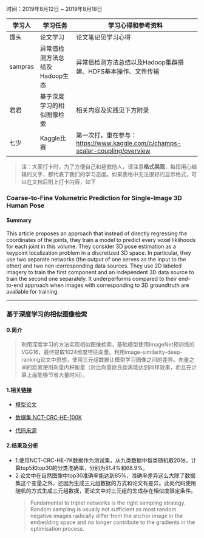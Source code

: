 时间：2019年8月12日 ~ 2019年8月18日

学习人|学习任务|学习心得和参考资料
------ | ------ | ------ 
馒头 | 论文学习 | 论文笔记见学习心得
sampras | 异常值检测方法总结及Hadoop生态 | 异常值检测方法总结以及Hadoop集群搭建、HDFS基本操作、文件传输
君君 | 基于深度学习的相似图像检索 | 相关内容及实践见下方附录
七少 | Kaggle比赛 | 第一次打，重在参与：https://www.kaggle.com/c/champs-scalar-coupling/overview

> 注：大家打卡时，为了方便自己和拯救他人，请注意**格式美观**，每段用心编辑的文字，都代表了我们的学习态度。如果表格中无法很好的显示格式，可以在文档后附上打卡内容，如下

### Coarse-to-Fine Volumetric Prediction for Single-Image 3D Human Pose
#### Summary
This article proposes an approach that instead of directly regressing the coordinates of the joints, they train a model to predict every voxel liklihoods for each joint in this volume. They consider 3D pose estimation as a keypoint localization problem in a discretized 3D space. In particular, they use two separate networks (the output of one serves as the input to the other) and two non-corresponding data sources. They use 2D labeled imagery to train the first component and an independent 3D data source to train the second one separately. It underperforms compared to their end-to-end approach when images with corresponding to 3D groundtruth are available for training.

----

### 基于深度学习的相似图像检索
#### 0.简介

> 利用深度学习的方法实现相似图像检索，基础模型使用ImageNet预训练的VGG16，最终提取1024维度特征向量。利用image-similarity-deep-ranking论文中思想，使用三元组数据让模型学习图像之间的差异。向量之间的距离使用向量内积衡量（对比向量欧氏距离能达到同样效果，而且在计算上面能够节省大量时间）。

#### 1.相关链接

* [模型论文](https://github.com/Zhenye-Na/image-similarity-using-deep-ranking/blob/master/references/42945.pdf)

* [数据集 NCT-CRC-HE-100K](https://zenodo.org/record/1214456#.XUP0qnbhi7r)

* [代码来源](https://github.com/akarshzingade/image-similarity-deep-ranking)

#### 2.结果及分析

* 1.使用NCT-CRC-HE-7K数据作为测试集，从九类数据中每类随机取20张，计算top5和top30的分类准确率，分别为81.4%和68.9%。
* 2.论文中在自然图像中top30准确率能达到85%，准确率差异这么大除了数据集这个变量之外，还因为生成三元组数据的方式和论文有差异。此处代码使用随机的方式生成三元组数据，而论文中对三元组的生成存在相似度限定条件。
	> Fundamental to triplet networks is the right sampling strategy. Random sampling is usually not sufficient as most random negative images radically differ from the anchor image in the embedding space and no longer contribute to the gradients in the optimisation process. 
